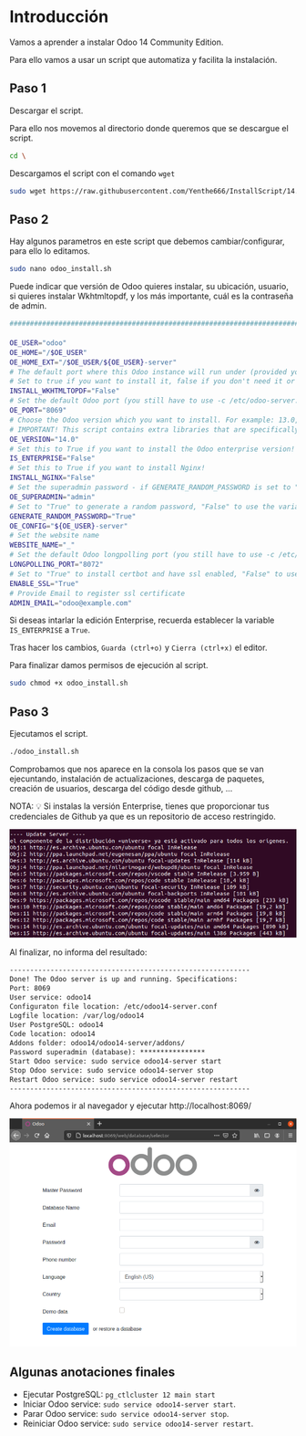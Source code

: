 # Introducción

Vamos a aprender a instalar Odoo 14 Community Edition.

Para ello vamos a usar un script que automatiza y facilita la instalación.

## Paso 1

Descargar el script. 

Para ello nos movemos al directorio donde queremos que se descargue el script.

```bash
cd \
```

Descargamos el script con el comando `wget`

```bash
sudo wget https://raw.githubusercontent.com/Yenthe666/InstallScript/14.0/odoo_install.sh
```

## Paso 2

Hay algunos parametros en este script que debemos cambiar/configurar, para ello lo editamos.

```bash
sudo nano odoo_install.sh
```

Puede indicar que versión de Odoo quieres instalar, su ubicación, usuario, si quieres instalar Wkhtmltopdf, y los más importante, cuál es la contraseña de admin.

```bash
################################################################################

OE_USER="odoo"
OE_HOME="/$OE_USER"
OE_HOME_EXT="/$OE_USER/${OE_USER}-server"
# The default port where this Odoo instance will run under (provided you use the command -c in the terminal)
# Set to true if you want to install it, false if you don't need it or have it already installed.
INSTALL_WKHTMLTOPDF="False"
# Set the default Odoo port (you still have to use -c /etc/odoo-server.conf for example to use this.)
OE_PORT="8069"
# Choose the Odoo version which you want to install. For example: 13.0, 12.0, 11.0 or saas-18. When using 'master' the master version will be installed.
# IMPORTANT! This script contains extra libraries that are specifically needed for Odoo 13.0
OE_VERSION="14.0"
# Set this to True if you want to install the Odoo enterprise version!
IS_ENTERPRISE="False"
# Set this to True if you want to install Nginx!
INSTALL_NGINX="False"
# Set the superadmin password - if GENERATE_RANDOM_PASSWORD is set to "True" we will automatically generate a random password, otherwise we use this one
OE_SUPERADMIN="admin"
# Set to "True" to generate a random password, "False" to use the variable in OE_SUPERADMIN
GENERATE_RANDOM_PASSWORD="True"
OE_CONFIG="${OE_USER}-server"
# Set the website name
WEBSITE_NAME="_"
# Set the default Odoo longpolling port (you still have to use -c /etc/odoo-server.conf for example to use this.)
LONGPOLLING_PORT="8072"
# Set to "True" to install certbot and have ssl enabled, "False" to use http
ENABLE_SSL="True"
# Provide Email to register ssl certificate
ADMIN_EMAIL="odoo@example.com"
```
Si deseas intarlar la edición Enterprise, recuerda establecer la variable `IS_ENTERPRISE` a `True`.

Tras hacer los cambios, `Guarda (ctrl+o)` y `Cierra (ctrl+x)` el editor.

Para finalizar damos permisos de ejecución al script.

```bash
sudo chmod +x odoo_install.sh
```

## Paso 3

Ejecutamos el script.

```bash
./odoo_install.sh
```

Comprobamos que nos aparece en la consola los pasos que se van ejecuntando, instalación de actualizaciones, descarga de paquetes, creación de usuarios, descarga del código desde github, ...

 NOTA: :bulb: Si instalas la versión Enterprise, tienes que proporcionar tus credenciales de Github ya que es un repositorio de acceso restringido.

![script execution](img/script.png)

Al finalizar, no informa del resultado:

```
-----------------------------------------------------------
Done! The Odoo server is up and running. Specifications:
Port: 8069
User service: odoo14
Configuraton file location: /etc/odoo14-server.conf
Logfile location: /var/log/odoo14
User PostgreSQL: odoo14
Code location: odoo14
Addons folder: odoo14/odoo14-server/addons/
Password superadmin (database): ****************
Start Odoo service: sudo service odoo14-server start
Stop Odoo service: sudo service odoo14-server stop
Restart Odoo service: sudo service odoo14-server restart
-----------------------------------------------------------
```

Ahora podemos ir al navegador y ejecutar http://localhost:8069/

![Odoo 14](img/OdooFirefox.png)

## Algunas anotaciones finales

* Ejecutar PostgreSQL: `pg_ctlcluster 12 main start`
* Iniciar Odoo service: `sudo service odoo14-server start`.
* Parar Odoo service: `sudo service odoo14-server stop`. 
* Reiniciar Odoo service: `sudo service odoo14-server restart`.
